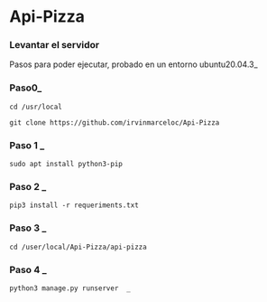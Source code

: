# Api-Pizza

### Levantar el servidor

Pasos para poder ejecutar, probado en un entorno ubuntu20.04.3_
### Paso0_
```
cd /usr/local
```
```
git clone https://github.com/irvinmarceloc/Api-Pizza 
```

### Paso 1 _
```
sudo apt install python3-pip
```

### Paso 2 _ 
```
pip3 install -r requeriments.txt
```

### Paso 3 _ 
```
cd /user/local/Api-Pizza/api-pizza
```

### Paso 4 _
```
python3 manage.py runserver  _
```


